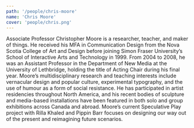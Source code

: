 ```yaml
---
path: '/people/chris-moore'
name: 'Chris Moore'
cover: 'people/chris.png'
---
```


Associate Professor Christopher Moore is a researcher, teacher, and maker of things. He received his MFA in Communication Design from the Nova Scotia College of Art and Design before joining Simon Fraser University’s School of Interactive Arts and Technology in 1999. From 2004 to 2008, he was an Assistant Professor in the Department of New Media at the University of Lethbridge, holding the title of Acting Chair during his final year. Moore’s multidisciplinary research and teaching interests include vernacular design and popular culture, experimental typography, and the use of humour as a form of social resistance. He has participated in artist residencies throughout North America, and his recent bodies of sculpture and media-based installations have been featured in both solo and group exhibitions across Canada and abroad. Moore’s current Speculative Play project with Rilla Khaled and Pippin Barr focuses on designing our way out of the present and reimagining future scenarios.
